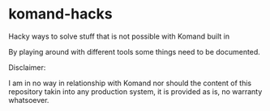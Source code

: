 # komand-hacks
Hacky ways to solve stuff that is not possible with Komand built in

By playing around with different tools some things need to be documented.

Disclaimer:

I am in no way in relationship with Komand nor should the content of this repository takin into any production system, it is provided as is, no warranty whatsoever.
